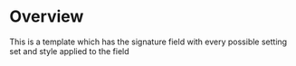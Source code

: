 
# Overview

This is a template which has the signature field with every possible setting set and style applied to the field

